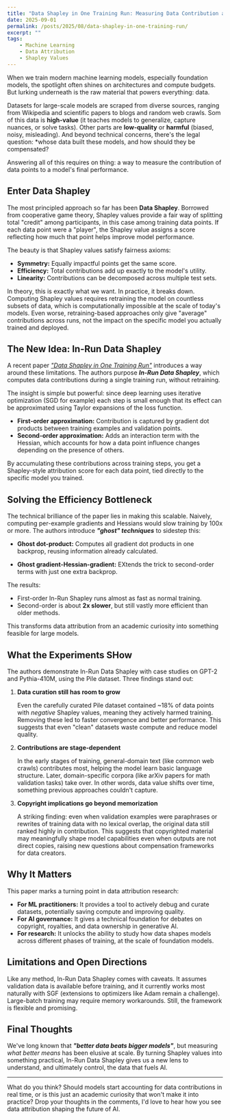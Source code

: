 ```yaml
---
title: "Data Shapley in One Training Run: Measuring Data Contribution at Scale"
date: 2025-09-01
permalink: /posts/2025/08/data-shapley-in-one-training-run/
excerpt: ""
tags:
    - Machine Learning
    - Data Attribution
    - Shapley Values
---
```


When we train modern machine learning models, especially foundation models, the spotlight often shines on architectures and compute budgets. But lurking underneath is the raw material that powers everything: data.

Datasets for large-scale models are scraped from diverse sources, ranging from Wikipedia and scientific papers to blogs and random web crawls. Som of this data is **high-value** (it teaches models to generalize, capture nuances, or solve tasks). Other parts are **low-quality** or **harmful** (biased, noisy, misleading). And beyond technical concerns, there's the legal question: *whose data built these models, and how should they be compensated?

Answering all of this requires on thing: a way to measure the contribution of data points to a model's final performance.

## Enter Data Shapley

The most principled approach so far has been **Data Shapley**. Borrowed from cooperative game theory, Shapley values provide a fair way of splitting total "credit" among participants, in this case among training data points. If each data point were a "player", the Shapley value assigns a score reflecting how much that point helps improve model performance.


The beauty is that Shapley values satisfy fairness axioms:
- **Symmetry:** Equally impactful points get the same score.
- **Efficiency:** Total contributions add up exactly to the model's utility.
- **Linearity:** Contributions can be decomposed across multiple test sets.

In theory, this is exactly what we want. In practice, it breaks down. Computing Shapley values requires retraining the model on countless subsets of  data, which is computationally impossible at the scale of today's models. Even worse, retraining-based approaches only give "average" contributions across runs, not the impact on the specific model you actually trained and deployed.

## The New Idea: In-Run Data Shapley

A recent paper [*"Data Shapley in One Training Run"*](https://arxiv.org/pdf/2406.11011?) introduces a way around these limitations. The authors purpose ***In-Run Data Shapley***, which computes data contributions during a single training run, without retraining.

The insight is simple but powerful: since deep learning uses iterative optimization (SGD for example) each step is small enough that its effect can be approximated using Taylor expansions of the loss function.

- **First-order approximation:** Contribution is captured by gradient dot products between training examples and validation points.
- **Second-order approximation:** Adds an interaction term with the Hessian, which accounts for how a data point influence changes depending on the presence of others.

By accumulating these contributions across training steps, you get a Shapley-style attribution score for each data point, tied directly to the specific model you trained.

## Solving the Efficiency Bottleneck

The technical brilliance of the paper lies in making this scalable. Naively, computing per-example gradients and Hessians would slow training by 100x or more. The authors introduce ***"ghost" techniques*** to sidestep this:

- **Ghost dot-product:** Computes all gradient dot products in one backprop, reusing information already calculated.

- **Ghost gradient-Hessian-gradient:** EXtends the trick to second-order terms with just one extra backprop.

The results:

- First-order In-Run Shapley runs almost as fast as normal training.
- Second-order is about **2x slower**, but still vastly more efficient than older methods.

This transforms data attribution from an academic curiosity into something feasible for large models.

## What the Experiments SHow

The authors demonstrate In-Run Data Shapley with case studies on GPT-2 and Pythia-410M, using the Pile dataset. Three findings stand out:

1. **Data curation still has room to grow**

    Even the carefully curated Pile dataset contained ~18% of data points with *negative* Shapley values, meaning they actively harmed training. Removing these led to faster convergence and better performance. This suggests that even "clean" datasets waste compute and reduce model quality.

2. **Contributions are stage-dependent**

    In the early stages of training, general-domain text (like common web crawls) contributes most, helping the model learn basic language structure. Later, domain-specific corpora (like arXiv papers for math validation tasks) take over. In other words, data value shifts over time, something previous approaches couldn't capture.

3. **Copyright implications go beyond memorization**

    A striking finding: even when validation examples were paraphrases or rewrites of training data with no lexical overlap, the original data still ranked highly in contribution. This suggests that copyrighted material may meaningfully shape model capabilities even when outputs are not direct copies, raising new questions about compensation frameworks for data creators.

## Why It Matters

This paper marks a turning point in data attribution research:

- **For ML practitioners:** It provides a tool to actively debug and curate datasets, potentially saving compute and improving quality.
- **For AI governance:** It gives a technical foundation for debates on  copyright, royalties, and data ownership in generative AI.
- **For research:** It unlocks the ability to study how data shapes models across different phases of training, at the scale of foundation models.

## Limitations and Open Directions

Like any method, In-Run Data Shapley comes with caveats. It assumes validation data is available before training, and it currently works most naturally with SGF (extensions to optimizers like Adam remain a challenge). Large-batch training may require memory workarounds. Still, the framework is flexible and promising.

## Final Thoughts

We've long known that ***"better data beats bigger models"***, but measuring *what better means* has been elusive at scale. By turning Shapley values into something practical, In-Run Data Shapley gives us a new lens to understand, and ultimately control, the data that fuels AI.

--- 

What do you think? Should models start accounting for data contributions in real time, or is this just an academic curiosity that won't make it into practice? Drop your thoughts in the comments, I'd love to hear how you see data attribution shaping  the future of AI.

